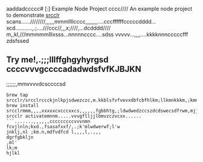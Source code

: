 aaddadccccc# [:] Example Node Project
cccc////
An example node project to demonstrate [srcclr](https://www.srcclr.com) scans......////////,,,,,,mmmllllcccc,,,,,,,,....cccffffffcccccdddd...    xcd...........,.;....///ccc//,,,x;////,...dcdddd//// m,,kl,///mmmmmlllxsss...nnnnncccc....sdss
vvvvv...,,,,....kkkknnncccccfff zdsfssed
## Try me!,.;;;lllffghgyhyrgsd  ccccvvvgccccadadwdsfvfKJBJKN
;;;;;;,mmvvvvdcsccccsd
```wwwww...........ddddcccccxxxxxbbbb bmjkhfdcfsm,bjdsd,m cczcadccsjnk;adccl;k
brew tap srcclr/srcclrccckjnlkpjsdwezczc,m.kkblsfvfvevxdbfcbfhlkm;llkmnkkkm,;kmnklm
brew install srcclrmmm,,,,xxxxxcxcccxxcs,,,,,,fgbbhtg,;ldwdwedzccszdcdswecsdfrwm,mjjjlk;vfcdcc.,;lcferfelml;kkkknnn.....
srcclr activatemnnm.....vvvgflljjlbmvzczvcxx......
```.......,,,,,,cccccccccvvvnmn fcvjlnln;kxd.,fsasafxxf/,.;k'mlwdwerwf;l'w
jnklj,nl ;km.n,mdfvdfcd l,,,,l,.,,,
dgrfgbkljn
,ml'
lk;m
hjlkl
